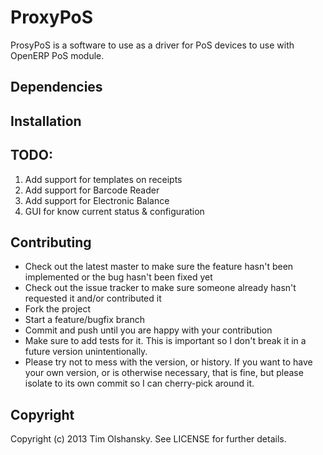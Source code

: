 # ProxyPoS

ProsyPoS is a software to use as a driver for PoS devices to use with OpenERP PoS module.



## Dependencies


## Installation



## TODO:

1. Add support for templates on receipts
2. Add support for Barcode Reader
3. Add support for Electronic Balance
4. GUI for know current status & configuration

## Contributing

* Check out the latest master to make sure the feature hasn't been implemented or the bug hasn't been fixed yet
* Check out the issue tracker to make sure someone already hasn't requested it and/or contributed it
* Fork the project
* Start a feature/bugfix branch
* Commit and push until you are happy with your contribution
* Make sure to add tests for it. This is important so I don't break it in a future version unintentionally.
* Please try not to mess with the version, or history. If you want to have your own version, or is otherwise necessary, that is fine,
  but please isolate to its own commit so I can cherry-pick around it.
  
## Copyright

Copyright (c) 2013 Tim Olshansky. See LICENSE for further details.
